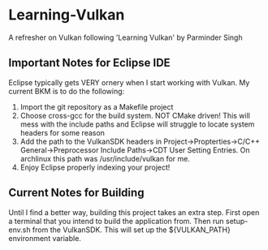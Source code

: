 # Learning-Vulkan
A refresher on Vulkan following 'Learning Vulkan' by Parminder Singh

## Important Notes for Eclipse IDE
Eclipse typically gets VERY ornery when I start working with Vulkan. My current BKM is to do the following:
1. Import the git repository as a Makefile project
2. Choose cross-gcc for the build system. NOT CMake driven! This will mess with the include paths and Eclipse will struggle to locate system headers for some reason
3. Add the path to the VulkanSDK headers in Project->Propterties->C/C++ General->Preprocessor Include Paths->CDT User Setting Entries. On archlinux this path was /usr/include/vulkan for me.
4. Enjoy Eclipse properly indexing your project!

## Current Notes for Building
Until I find a better way, building this project takes an extra step. First open a terminal that you intend to build the application from. Then run setup-env.sh from the VulkanSDK. This will set up the ${VULKAN_PATH} environment variable.
